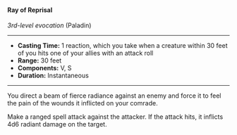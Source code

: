 #### Ray of Reprisal
*3rd-level evocation* (Paladin)
___
- **Casting Time:** 1 reaction, which you take when a creature within 30 feet of you hits one of your allies with an attack roll
- **Range:** 30 feet
- **Components:** V, S
- **Duration:** Instantaneous
---
You direct a beam of fierce radiance against an enemy and force it to feel the pain of the wounds it inflicted on your comrade. 

Make a ranged spell attack against the attacker. If the attack hits, it inflicts 4d6 radiant damage on the target.
